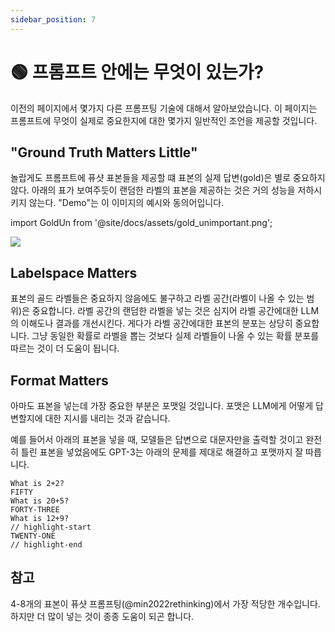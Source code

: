 ```yaml
---
sidebar_position: 7
---
```


# 🟢 프롬프트 안에는 무엇이 있는가?

이전의 페이지에서 몇가지 다른 프롬프팅 기술에 대해서 알아보았습니다. 이 페이지는 프롬프트에 무엇이 실제로 중요한지에 대한 몇가지 일반적인 조언을 제공할 것입니다.


## "Ground Truth Matters Little"


놀랍게도 프롬프트에 퓨샷 표본들을 제공할 떄 표본의 실제 답변(gold)은 별로 중요하지 않다. 아래의 표가 보여주듯이 랜덤한 라벨의 표본을 제공하는 것은 거의 성능을 저하시키지 않는다. "Demo"는 이 이미지의 예시와 동의어입니다.

import GoldUn from '@site/docs/assets/gold_unimportant.png';

<div style={{textAlign: 'center'}}>
  <img src={GoldUn} style={{width: "750px"}} />
</div>

## Labelspace Matters

표본의 골드 라벨들은 중요하지 않음에도 불구하고 라벨 공간(라벨이 나올 수 있는 범위)은 중요합니다. 라벨 공간의 랜덤한 라벨을 넣는 것은 심지어 라벨 공간에대한 LLM의 이해도나 결과를 개선시킨다. 게다가 라벨 공간에대한 표본의 분포는 상당히 중요합니다. 그냥 동일한 확률로 라벨을 뽑는 것보다 실제 라벨들이 나올 수 있는 확률 분포를 따르는 것이 더 도움이 됩니다.

## Format Matters

아마도 표본을 넣는데 가장 중요한 부분은 포맷일 것입니다. 포맷은 LLM에게 어떻게 답변할지에 대한 지시를 내리는 것과 같습니다.

예를 들어서 아래의 표본을 넣을 때, 모델들은 답변으로 대문자만을 출력할 것이고 완전히 틀린 표본을 넣었음에도 GPT-3는 아래의 문제를 제대로 해결하고 포맷까지 잘 따릅니다.

```text
What is 2+2? 
FIFTY
What is 20+5?
FORTY-THREE
What is 12+9?
// highlight-start
TWENTY-ONE
// highlight-end
```

## 참고

4-8개의 표본이 퓨샷 프롬프팅(@min2022rethinking)에서 가장 적당한 개수입니다. 하지만 더 많이 넣는 것이 종종 도움이 되곤 합니다.
